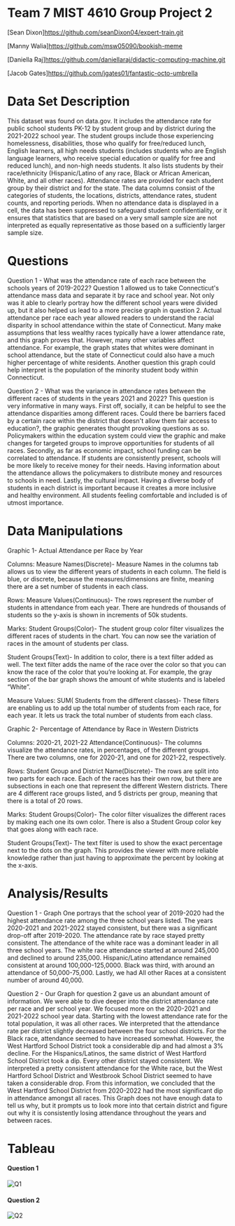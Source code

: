 # Team 7 MIST 4610 Group Project 2
[Sean Dixon]https://github.com/seanDixon04/expert-train.git 

[Manny Walia]https://github.com/msw05090/bookish-meme

[Daniella Raj]https://github.com/daniellaraj/didactic-computing-machine.git

[Jacob Gates]https://github.com/jgates01/fantastic-octo-umbrella

# Data Set Description 
This dataset was found on data.gov. It includes the attendance rate for public school students PK-12 by student group and by district during the 2021-2022 school year. The student groups include those experiencing homelessness, disabilities, those who qualify for free/reduced lunch, English learners, all high needs students (includes students who are English language learners, who receive special education or qualify for free and reduced lunch), and non-high needs students. It also lists students by their race/ethnicity (Hispanic/Latino of any race, Black or African American, White, and all other races). Attendance rates are provided for each student group by their district and for the state. The data columns consist of the categories of students, the locations, districts, attendance rates, student counts, and reporting periods. When no attendance data is displayed in a cell, the data has been suppressed to safeguard student confidentiality, or it ensures that statistics that are based on a very small sample size are not interpreted as equally representative as those based on a sufficiently larger sample size. 

# Questions 
Question 1 - What was the attendance rate of each race between the schools years of 2019-2022?
Question 1 allowed us to take Connecticut's attendance mass data and separate it by race and school year. Not only was it able to clearly portray how the different school years were divided up, but it also helped us lead to a more precise graph in question 2. Actual attendance per race each year allowed readers to understand the racial disparity in school attendance within the state of Connecticut. Many make assumptions that less wealthy races typically have a lower attendance rate, and this graph proves that. However, many other variables affect attendance. For example, the graph states that whites were dominant in school attendance, but the state of Connecticut could also have a much higher percentage of white residents. Another question this graph could help interpret is the population of the minority student body within Connecticut. 

Question 2 - What was the variance in attendance rates between the different races of students in the years 2021 and 2022?
This question is very informative in many ways. First off, socially, it can be helpful to see the attendance disparities among different races. Could there be barriers faced by a certain race within the district that doesn't allow them fair access to education?, the graphic generates thought provoking questions as so. Policymakers within the education system could view the graphic and make changes for targeted groups to improve opportunities for students of all races. Secondly, as far as economic impact, school funding can be correlated to attendance. If students are consistently present, schools will be more likely to receive money for their needs. Having information about the attendance allows the policymakers to distribute money and resources to schools in need. Lastly, the cultural impact. Having a diverse body of students in each district is important because it creates a more inclusive and healthy environment. All students feeling comfortable and included is of utmost importance. 

# Data Manipulations

Graphic 1- Actual Attendance per Race by Year

Columns: Measure Names(Discrete)- Measure Names in the columns tab allows us to view the different years of students in each column. The field is blue, or discrete, because the measures/dimensions are finite, meaning there are a set number of students in each class.

Rows: Measure Values(Continuous)- The rows represent the number of students in attendance from each year. There are hundreds of thousands of students so the y-axis is shown in increments of 50k students.

Marks: 
Student Groups(Color)- The student group color filter visualizes the different races of students in the chart. You can now see the variation of races in the amount of students per class.

Student Groups(Text)- In addition to color, there is a text filter added as well. The text filter adds the name of the race over the color so that you can know the race of the color that you’re looking at. For example, the gray section of the bar graph shows the amount of white students and is labeled “White”.

Measure Values: SUM( Students from the different classes)- These filters are enabling us to add up the total number of students from each race, for each year. It lets us track the total number of students from each class.


Graphic 2- Percentage of Attendance by Race in Western Districts

Columns: 2020-21, 2021-22 Attendance(Continuous)- The columns visualize the attendance rates, in percentages, of the different groups. There are two columns, one for 2020-21, and one for 2021-22, respectively.

Rows: Student Group and District Name(Discrete)- The rows are split into two parts for each race. Each of the races has their own row, but there are subsections in each one that represent the different Western districts. There are 4 different race groups listed, and 5 districts per group, meaning that there is a total of 20 rows.

Marks:
Student Groups(Color)- The color filter visualizes the different races by making each one its own color. There is also a Student Group color key that goes along with each race.

Student Groups(Text)- The text filter is used to show the exact percentage next to the dots on the graph. This provides the viewer with more reliable knowledge rather than just having to approximate the percent by looking at the x-axis.

# Analysis/Results
Question 1 - Graph One portrays that the school year of 2019-2020 had the highest attendance rate among the three school years listed. The years 2020-2021 and 2021-2022 stayed consistent, but there was a significant drop-off after 2019-2020. The attendance rate by race stayed pretty consistent. The attendance of the white race was a dominant leader in all three school years. The white race attendance started at around 245,000 and declined to around 235,000. Hispanic/Latino attendance remained consistent at around 100,000-125,0000. Black was third, with around an attendance of 50,000-75,000. Lastly, we had All other Races at a consistent number of around 40,000.

Question 2 - Our Graph for question 2 gave us an abundant amount of information. We were able to dive deeper into the district attendance rate per race and per school year. We focused more on the 2020-2021 and 2021-2022 school year data. Starting with the lowest attendance rate for the total population, it was all other races. We interpreted that the attendance rate per district slightly decreased between the four school districts. For the Black race, attendance seemed to have increased somewhat. However, the West Hartford School District took a considerable dip and had almost a 3% decline. For the Hispanics/Latinos, the same district of West Hartford School District took a dip. Every other district stayed consistent. We interpreted a pretty consistent attendance for the White race, but the West Hartford School District and Westbrook School District seemed to have taken a considerable drop. From this information, we concluded that the West Hartford School District from 2020-2022 had the most significant dip in attendance amongst all races. This Graph does not have enough data to tell us why, but it prompts us to look more into that certain district and figure out why it is consistently losing attendance throughout the years and between races.

# Tableau 
#### Question 1
![Q1](https://github.com/msw05090/refactored-octo-fiesta/assets/163200076/25175a65-d300-41f1-bf78-00c2ba060cac)
#### Question 2
![Q2](https://github.com/msw05090/refactored-octo-fiesta/assets/163200076/d4d97481-7b4f-4399-8106-681f47a54027)




